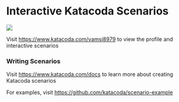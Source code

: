 # Interactive Katacoda Scenarios

[![](http://shields.katacoda.com/katacoda/vamsi8979/count.svg)](https://www.katacoda.com/vamsi8979 "Get your profile on Katacoda.com")

Visit https://www.katacoda.com/vamsi8979 to view the profile and interactive scenarios

### Writing Scenarios
Visit https://www.katacoda.com/docs to learn more about creating Katacoda scenarios

For examples, visit https://github.com/katacoda/scenario-example
